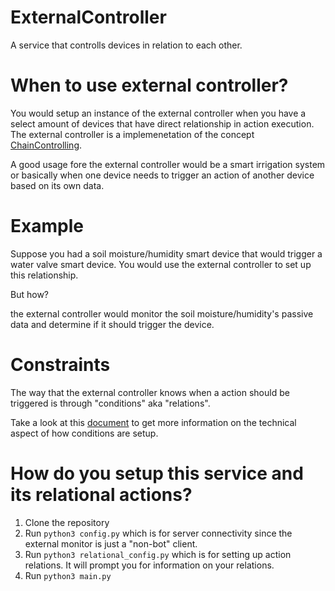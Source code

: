 # ExternalController
A service that controlls devices in relation to each other.

# When to use external controller?
 
 You would setup an instance of the external controller when you have a 
 select amount of devices that have direct relationship in action execution. 
 The external controller is a implemenetation of the concept [ChainControlling](https://github.com/House-of-IoT/HOI-GeneralServer/blob/master/Docs/ChainControlling.MD).
 
 A good usage fore the external controller would be a smart irrigation system
 or basically when one device needs to trigger an action of another device based on its own data.
 
 # Example
 
 Suppose you had a soil moisture/humidity smart device that would trigger a water valve smart device. You would use the external controller to set up this relationship.
 
 But how?
 
 the external controller would monitor the soil moisture/humidity's passive data and determine if it should trigger the device.
 
 # Constraints
 
 The way that the external controller knows when a action should be triggered is through "conditions" aka "relations".
 
 Take a look at this [document](https://github.com/House-of-IoT/HOI-GeneralServer/blob/master/Docs/ChainControlling.MD) to get more information on the technical aspect of how 
 conditions are setup.
 
 
# How do you setup this service and its relational actions?

1.  Clone the repository
2.  Run `python3 config.py` which is for server connectivity since the external monitor is just a "non-bot" client.
3.  Run `python3 relational_config.py` which is for setting up action relations. It will prompt you for information on your relations.
4.  Run `python3 main.py`
 
 
 
